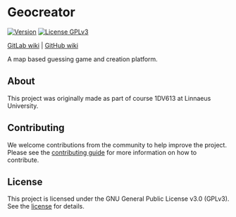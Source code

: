 # Geocreator

[![Version](https://img.shields.io/github/package-json/v/Isak05/GeoCreator)](https://github.com/Isak05/GeoCreator/releases)
[![License GPLv3](https://img.shields.io/github/license/Isak05/GeoCreator)](COPYING)

[GitLab wiki](https://gitlab.lnu.se/1dv613/student/ij222pv/project/-/wikis/home) | [GitHub wiki](https://github.com/Isak05/GeoCreator/wiki)

A map based guessing game and creation platform.

## About

This project was originally made as part of course 1DV613 at Linnaeus University.

## Contributing

We welcome contributions from the community to help improve the project. Please see the [contributing guide](CONTRIBUTING.md) for more information on how to contribute.

## License

This project is licensed under the GNU General Public License v3.0 (GPLv3). See the [license](COPYING) for details.
